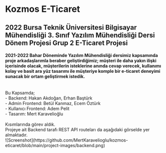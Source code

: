 # Kozmos E-Ticaret
## 2022 Bursa Teknik Üniversitesi Bilgisayar Mühendisliği 3. Sınıf Yazılım Mühendisliği Dersi Dönem Projesi Grup 2 E-Ticaret Projesi
#### 2021-2022 Bahar Döneminde Yazılım Mühendisliği dersimiz kapsamında proje arkadaşlarımla beraber geliştirdiğimiz; müşteri ile daha yakın ilişki içerisinde olacak, müşterilerin isteklerine anında cevap verecek, kullanımı kolay ve basit ara yüz tasarımı ile müşteriye komple bir e-ticaret deneyimi sunacak bir ortam geliştirmek istedik.
<br />
Bu Kapsamda; <br>
- Backend: Hakan Akdoğan, Erhan Baştürk <br>
- Admin Frontend: Betül Kanmaz, Ecem Öztürk <br>
- Kullanıcı Frontend: Adem Pelit <br>
- Tasarım: Mert Karavelioğlu <br><br>
Kısımlarında görev aldık.<br>
Projeye ait Backend tarafı REST API routeları da aşağıdaki görselde yer almaktadır.
 <br>
![Screenshot](https://github.com/MertKaravelioglu/kozmos-eticaret/blob/main/project-images/backend.png)
